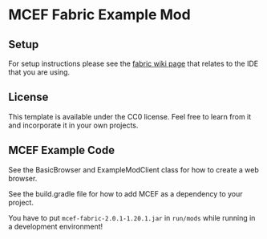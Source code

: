 # MCEF Fabric Example Mod

## Setup

For setup instructions please see the [fabric wiki page](https://fabricmc.net/wiki/tutorial:setup) that relates to the IDE that you are using.

## License

This template is available under the CC0 license. Feel free to learn from it and incorporate it in your own projects.

## MCEF Example Code
See the BasicBrowser and ExampleModClient class for how to create a web browser.

See the build.gradle file for how to add MCEF as a dependency to your project.

You have to put `mcef-fabric-2.0.1-1.20.1.jar` in `run/mods` while running in a development environment!